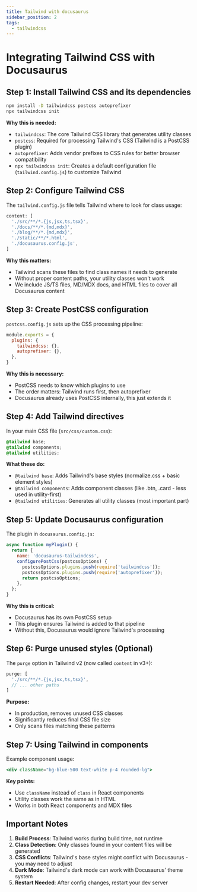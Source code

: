 ```yaml
---
title: Tailwind with docusaurus
sidebar_position: 2
tags:
  - tailwindcss
---
```


# Integrating Tailwind CSS with Docusaurus

## Step 1: Install Tailwind CSS and its dependencies

```bash
npm install -D tailwindcss postcss autoprefixer
npx tailwindcss init
```

**Why this is needed:**
- `tailwindcss`: The core Tailwind CSS library that generates utility classes
- `postcss`: Required for processing Tailwind's CSS (Tailwind is a PostCSS plugin)
- `autoprefixer`: Adds vendor prefixes to CSS rules for better browser compatibility
- `npx tailwindcss init`: Creates a default configuration file (`tailwind.config.js`) to customize Tailwind

## Step 2: Configure Tailwind CSS

The `tailwind.config.js` file tells Tailwind where to look for class usage:

```javascript
content: [
  './src/**/*.{js,jsx,ts,tsx}',
  './docs/**/*.{md,mdx}',
  './blog/**/*.{md,mdx}',
  './static/**/*.html',
  './docusaurus.config.js',
]
```

**Why this matters:**
- Tailwind scans these files to find class names it needs to generate
- Without proper content paths, your utility classes won't work
- We include JS/TS files, MD/MDX docs, and HTML files to cover all Docusaurus content

## Step 3: Create PostCSS configuration

`postcss.config.js` sets up the CSS processing pipeline:

```javascript
module.exports = {
  plugins: {
    tailwindcss: {},
    autoprefixer: {},
  },
}
```

**Why this is necessary:**
- PostCSS needs to know which plugins to use
- The order matters: Tailwind runs first, then autoprefixer
- Docusaurus already uses PostCSS internally, this just extends it

## Step 4: Add Tailwind directives

In your main CSS file (`src/css/custom.css`):

```css
@tailwind base;
@tailwind components;
@tailwind utilities;
```

**What these do:**
- `@tailwind base`: Adds Tailwind's base styles (normalize.css + basic element styles)
- `@tailwind components`: Adds component classes (like .btn, .card - less used in utility-first)
- `@tailwind utilities`: Generates all utility classes (most important part)

## Step 5: Update Docusaurus configuration

The plugin in `docusaurus.config.js`:

```javascript
async function myPlugin() {
  return {
    name: 'docusaurus-tailwindcss',
    configurePostCss(postcssOptions) {
      postcssOptions.plugins.push(require('tailwindcss'));
      postcssOptions.plugins.push(require('autoprefixer'));
      return postcssOptions;
    },
  };
}
```

**Why this is critical:**
- Docusaurus has its own PostCSS setup
- This plugin ensures Tailwind is added to that pipeline
- Without this, Docusaurus would ignore Tailwind's processing

## Step 6: Purge unused styles (Optional)

The `purge` option in Tailwind v2 (now called `content` in v3+):

```javascript
purge: [
  './src/**/*.{js,jsx,ts,tsx}',
  // ... other paths
]
```

**Purpose:**
- In production, removes unused CSS classes
- Significantly reduces final CSS file size
- Only scans files matching these patterns

## Step 7: Using Tailwind in components

Example component usage:

```jsx
<div className="bg-blue-500 text-white p-4 rounded-lg">
```

**Key points:**
- Use `className` instead of `class` in React components
- Utility classes work the same as in HTML
- Works in both React components and MDX files

## Important Notes

1. **Build Process**: Tailwind works during build time, not runtime
2. **Class Detection**: Only classes found in your content files will be generated
3. **CSS Conflicts**: Tailwind's base styles might conflict with Docusaurus - you may need to adjust
4. **Dark Mode**: Tailwind's dark mode can work with Docusaurus' theme system
5. **Restart Needed**: After config changes, restart your dev server
